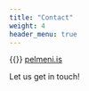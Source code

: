```yaml
---
title: "Contact"
weight: 4
header_menu: true
---
```


{{<icon class="fa fa-instagram">}}&nbsp;[pelmeni.is](instagram.com/pelmeni.is)

Let us get in touch!
